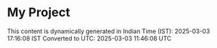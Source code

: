 # My Project

This content is dynamically generated in Indian Time (IST): 2025-03-03 17:16:08 IST
Converted to UTC: 2025-03-03 11:46:08 UTC
